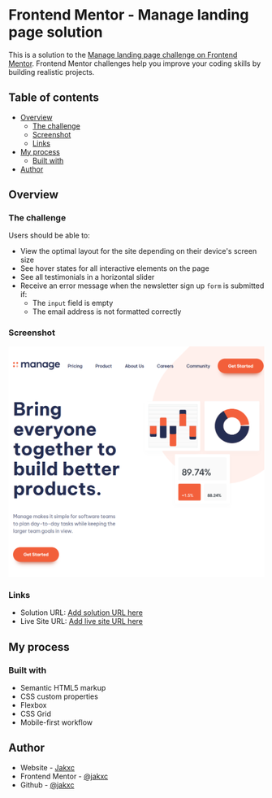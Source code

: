 # Frontend Mentor - Manage landing page solution

This is a solution to the [Manage landing page challenge on Frontend Mentor](https://www.frontendmentor.io/challenges/manage-landing-page-SLXqC6P5). Frontend Mentor challenges help you improve your coding skills by building realistic projects. 

## Table of contents

- [Overview](#overview)
  - [The challenge](#the-challenge)
  - [Screenshot](#screenshot)
  - [Links](#links)
- [My process](#my-process)
  - [Built with](#built-with)
- [Author](#author)

## Overview

### The challenge

Users should be able to:

- View the optimal layout for the site depending on their device's screen size
- See hover states for all interactive elements on the page
- See all testimonials in a horizontal slider
- Receive an error message when the newsletter sign up `form` is submitted if:
  - The `input` field is empty
  - The email address is not formatted correctly

### Screenshot

![](./images/manage-landing-page.png)

### Links

- Solution URL: [Add solution URL here](https://www.frontendmentor.io/solutions/reponsive-landing-page-for-manage-NfNHeX6Kgw)
- Live Site URL: [Add live site URL here](https://manage-landing-page-by-jakxc.netlify.app/)

## My process

### Built with

- Semantic HTML5 markup
- CSS custom properties
- Flexbox
- CSS Grid
- Mobile-first workflow

## Author

- Website - [Jakxc](https://www.your-site.com)
- Frontend Mentor - [@jakxc](https://www.frontendmentor.io/profile/yourusername)
- Github - [@jakxc](https://github.com/jakxc)
